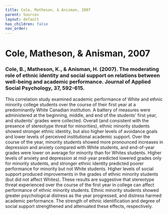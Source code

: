 ```yaml
---
title: Cole, Matheson, & Anisman, 2007
parent: Sources
layout: default
has_children: false
nav_order: 
---
```


# Cole, Matheson, & Anisman, 2007

### Cole, B., Matheson, K., & Anisman, H. (2007). The moderating role of ethnic identity and social support on relations between well-being and academic performance. Journal of Applied Social Psychology, 37, 592-615.

This correlation study examined academic performance of White and ethnic minority college students over the course of their first year at a predominantly White Canadian institution. A battery of measures were administered at the beginning, middle, and end of the students' first year, and students' grades were collected. Overall (and consistent with the presence of stereotype threat for minorities), ethnic minority students showed stronger ethnic identity, but also higher levels of avoidance goals and lower levels of perceived institutional academic support. Over the course of the year, minority students showed more pronounced increases in depression and anxiety compared with White students, and end-of-year grades were lower on average for minority than for Whites students. Higher levels of anxiety and depression at mid-year predicted lowered grades only for minority students, and stronger ethnic identity predicted poorer performance for minority but not White students. Higher levels of social support produced improvements in the grades of ethnic minority students (but did not affect Whites). These results are suggestive that stereotype threat experienced over the course of the first year in college can affect performance of ethnic minority students. Ethnic minority students showed greater psychological distress as the year progressed, and distress harmed academic performance. The strength of ethnic identification and degree of social support strengthened and attenuated these effects, respectively.
